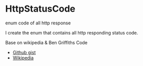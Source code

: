 # HttpStatusCode
enum code of all http response

I create the enum that contains all http responding status code.

Base on wikipedia & Ben Griffiths Code
- [Github gist](https://github.com/whostolebenfrog/status-codes/blob/master/src/main/java/com/floatbackwards/statuscodes/HttpStatus.java)
- [Wikipedia](https://en.wikipedia.org/wiki/List_of_HTTP_status_codes)
